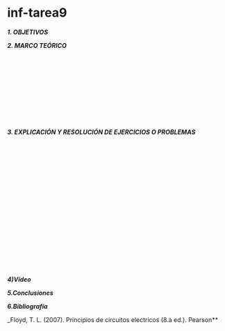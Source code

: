# inf-tarea9
***1. OBJETIVOS***


***2. MARCO TEÓRICO*** 

![]()

![]()

![]()

![]()

![]()

![]()

![]()

![]()

![]()

![]()

![]()

![]()

***3. EXPLICACIÓN Y RESOLUCIÓN DE EJERCICIOS O PROBLEMAS***

![]()

![]()

![]()

![]()

![]()

![]()

![]()

![]()

![]()

![]()

![]()

![]()

![]()

![]()

![]()

![]()

![]()

![]()

![]()

![]()

![]()

![]()


***4)Video***



***5.Conclusiones***


***6.Bibliografía***

_Floyd, T. L. (2007). Principios de circuitos electricos (8.a ed.). Pearson**
